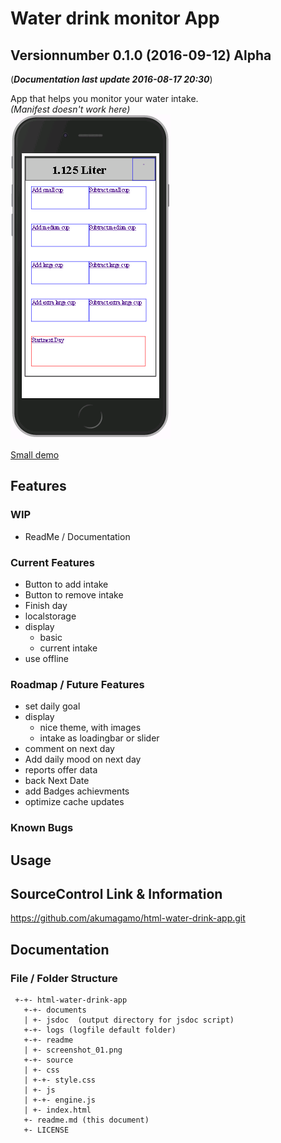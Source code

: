 # Water drink monitor App
## Versionnumber 0.1.0 (2016-09-12) Alpha
(***Documentation last update 2016-08-17 20:30***)  

App that helps you monitor your water intake.  
*(Manifest doesn't work here)*  
![Screenshot ](https://raw.githubusercontent.com/akumagamo/html-water-drink-app/master/readme/screenshot_01.png "Screenshot Game Situation")  
  
[Small demo](https://rawgit.com/akumagamo/html-water-drink-app/master/source/index.html)

## Features

### WIP
* ReadMe / Documentation

### Current Features
* Button to add intake
* Button to remove intake
* Finish day
* localstorage
* display
  * basic
  * current intake
* use offline

### Roadmap / Future Features
* set daily goal
* display
  * nice theme, with images
  * intake as loadingbar or slider
* comment on next day
* Add daily mood on next day
* reports offer data
* back Next Date
* add Badges achievments
* optimize cache updates

### Known Bugs

## Usage

## SourceControl Link & Information
https://github.com/akumagamo/html-water-drink-app.git

## Documentation

### File / Folder Structure

     +-+- html-water-drink-app
       +-+- documents
       | +- jsdoc  (output directory for jsdoc script)
       +-+- logs (logfile default folder)
       +-+- readme
       | +- screenshot_01.png
       +-+- source
       | +- css
       | +-+- style.css
       | +- js
       | +-+- engine.js
       | +- index.html
       +- readme.md (this document)
       +- LICENSE
